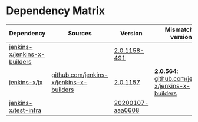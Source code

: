 # Dependency Matrix

Dependency | Sources | Version | Mismatched versions
---------- | ------- | ------- | -------------------
[jenkins-x/jenkins-x-builders](https://github.com/jenkins-x/jenkins-x-builders) |  | [2.0.1158-491]() | 
[jenkins-x/jx](https://github.com/jenkins-x/jx.git) | [github.com/jenkins-x/jenkins-x-builders](https://github.com/jenkins-x/jenkins-x-builders) | [2.0.1157](https://github.com/jenkins-x/jx/releases/tag/v2.0.1157) | **2.0.564**: [github.com/jenkins-x/jenkins-x-builders](https://github.com/jenkins-x/jenkins-x-builders)
[jenkins-x/test-infra](https://github.com/jenkins-x/test-infra) |  | [20200107-aaa0608]() | 
